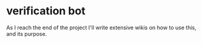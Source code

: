 # verification bot
As I reach the end of the project I'll write extensive wikis on how to use this, and its purpose.